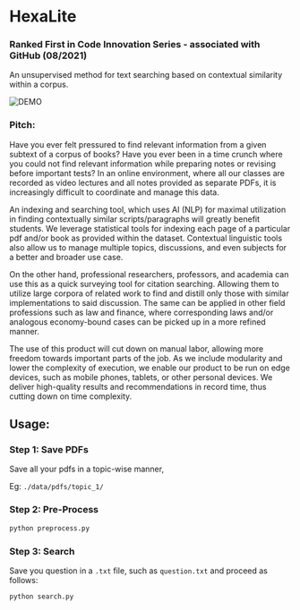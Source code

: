 # HexaLite

### Ranked First in Code Innovation Series - associated with GitHub (08/2021)

An unsupervised method for text searching based on contextual similarity within a corpus.

![DEMO](/demo.gif)

### Pitch:

Have you ever felt pressured to find relevant information from a given subtext of a corpus of books? Have you ever been in a time crunch where you could not find relevant information while preparing notes or revising before important tests? In an online environment, where all our classes are recorded as video lectures and all notes provided as separate PDFs, it is increasingly difficult to coordinate and manage this data.

An indexing and searching tool, which uses AI (NLP) for maximal utilization in finding contextually similar scripts/paragraphs will greatly benefit students. We leverage statistical tools for indexing each page of a particular pdf and/or book as provided within the dataset. Contextual linguistic tools also allow us to manage multiple topics, discussions, and even subjects for a better and broader use case.

On the other hand, professional researchers, professors, and academia can use this as a quick surveying tool for citation searching. Allowing them to utilize large corpora of related work to find and distill only those with similar implementations to said discussion. The same can be applied in other field professions such as law and finance, where corresponding laws and/or analogous economy-bound cases can be picked up in a more refined manner.

The use of this product will cut down on manual labor, allowing more freedom towards important parts of the job. As we include modularity and lower the complexity of execution, we enable our product to be run on edge devices, such as mobile phones, tablets, or other personal devices. We deliver high-quality results and recommendations in record time, thus cutting down on time complexity.

## Usage:

### Step 1: Save PDFs

Save all your pdfs in a topic-wise manner, 

Eg: `./data/pdfs/topic_1/`

### Step 2: Pre-Process

```py
python preprocess.py
```

### Step 3: Search

Save you question in a `.txt` file, such as `question.txt` and proceed as follows:

```py
python search.py
```
